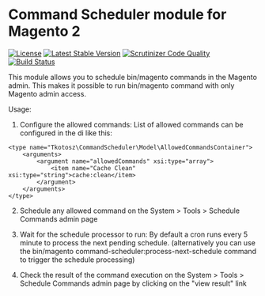 Command Scheduler module for Magento 2
=========================
[![License](https://poser.pugx.org/tkotosz/command-scheduler-magento2/license)](https://packagist.org/packages/tkotosz/command-scheduler-magento2)
[![Latest Stable Version](https://poser.pugx.org/tkotosz/command-scheduler-magento2/version)](https://packagist.org/packages/tkotosz/command-scheduler-magento2)
[![Scrutinizer Code Quality](https://scrutinizer-ci.com/g/tkotosz/command-scheduler-magento2/badges/quality-score.png?b=master)](https://scrutinizer-ci.com/g/tkotosz/command-scheduler-magento2/?branch=master)
[![Build Status](https://scrutinizer-ci.com/g/tkotosz/command-scheduler-magento2/badges/build.png?b=master)](https://scrutinizer-ci.com/g/tkotosz/command-scheduler-magento2/build-status/master)

This module allows you to schedule bin/magento commands in the Magento admin. This makes it possible to run bin/magento command with only Magento admin access.

Usage:

1. Configure the allowed commands:
List of allowed commands can be configured in the di like this:
```
<type name="Tkotosz\CommandScheduler\Model\AllowedCommandsContainer">
    <arguments>
        <argument name="allowedCommands" xsi:type="array">
            <item name="Cache Clean" xsi:type="string">cache:clean</item>
        </argument>
    </arguments>
</type>
```

2. Schedule any allowed command on the System > Tools > Schedule Commands admin page

3. Wait for the schedule processor to run: By default a cron runs every 5 minute to process the next pending schedule. (alternatively you can use the bin/magento command-scheduler:process-next-schedule command to trigger the schedule processing)

4. Check the result of the command execution on the System > Tools > Schedule Commands admin page by clicking on the "view result" link